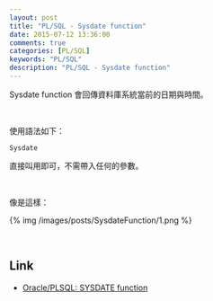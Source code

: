```yaml
---
layout: post
title: "PL/SQL - Sysdate function"
date: 2015-07-12 13:36:00
comments: true
categories: [PL/SQL]
keywords: "PL/SQL"
description: "PL/SQL - Sysdate function"
---
```


Sysdate function 會回傳資料庫系統當前的日期與時間。  

<!-- More -->

<br/>


使用語法如下：  

    Sysdate


直接叫用即可，不需帶入任何的參數。

<br/>


像是這樣：  

{% img /images/posts/SysdateFunction/1.png %}

<br/>

Link
----
* [Oracle/PLSQL: SYSDATE function](http://www.techonthenet.com/oracle/functions/sysdate.php)

